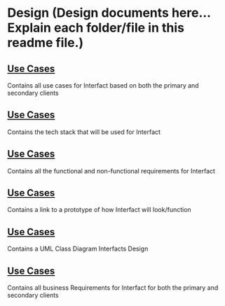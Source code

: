 # Design (Design documents here... Explain each folder/file in this readme file.)


## [Use Cases](https://github.com/iauker01/InterFact/blob/master/Design/UseCases.md)

Contains all use cases for Interfact based on both the primary and secondary clients

## [Use Cases](https://github.com/iauker01/InterFact/blob/master/Design/TechStack.md)

Contains the tech stack that will be used for Interfact

## [Use Cases](https://github.com/iauker01/InterFact/blob/master/Design/Requirements.md)

Contains all the functional and non-functional requirements for Interfact

## [Use Cases](https://github.com/iauker01/InterFact/blob/master/Design/Prototype.md)

Contains a link to a prototype of how Interfact will look/function

## [Use Cases](https://github.com/iauker01/InterFact/blob/master/Design/DomainModel.md)

Contains a UML Class Diagram Interfacts Design

## [Use Cases](https://github.com/iauker01/InterFact/blob/master/Design/BusinessRequirements.md)

Contains all business Requirements for Interfact for both the primary and secondary clients



